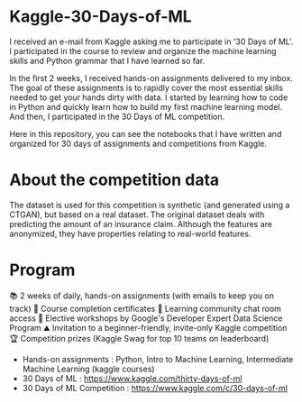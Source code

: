 # Kaggle-30-Days-of-ML

I received an e-mail from Kaggle asking me to participate in '30 Days of ML'.
I participated in the course to review and organize the machine learning skills and Python grammar that I have learned so far.


In the first 2 weeks, I received hands-on assignments delivered to my inbox. The goal of these assignments is to rapidly cover the most essential skills needed to get your hands dirty with data. I started by learning how to code in Python and quickly learn how to build my first machine learning model. And then, I participated in the 30 Days of ML competition.

Here in this repository, you can see the notebooks that I have written and organized for 30 days of assignments and competitions from Kaggle.

# About the competition data

The dataset is used for this competition is synthetic (and generated using a CTGAN), but based on a real dataset. The original dataset deals with predicting the amount of an insurance claim. Although the features are anonymized, they have properties relating to real-world features.

# Program

📚 2 weeks of daily, hands-on assignments (with emails to keep you on track)	📃 Course completion certificates	💬 Learning community chat room access
🎥 Elective workshops by Google's Developer Expert Data Science Program	⛰️ Invitation to a beginner-friendly, invite-only Kaggle competition	🏆 Competition prizes (Kaggle Swag for top 10 teams on leaderboard)

- Hands-on assignments : Python, Intro to Machine Learning, Intermediate Machine Learning (kaggle courses)
- 30 Days of ML : https://www.kaggle.com/thirty-days-of-ml
- 30 Days of ML Competition : https://www.kaggle.com/c/30-days-of-ml

